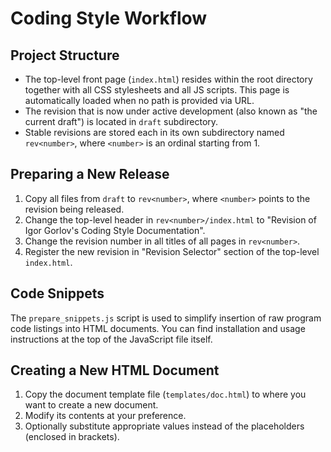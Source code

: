 # Coding Style Workflow

## Project Structure

-   The top-level front page (`index.html`) resides within the root directory together with all CSS stylesheets and all
    JS scripts. This page is automatically loaded when no path is provided via URL.
-   The revision that is now under active development (also known as "the current draft") is located in `draft`
    subdirectory.
-   Stable revisions are stored each in its own subdirectory named `rev<number>`, where `<number>` is an ordinal
    starting from 1.

## Preparing a New Release

1. Copy all files from `draft` to `rev<number>`, where `<number>` points to the revision being released.
2. Change the top-level header in `rev<number>/index.html` to "Revision <number> of Igor Gorlov's Coding Style
   Documentation".
3. Change the revision number in all titles of all pages in `rev<number>`.
4. Register the new revision in "Revision Selector" section of the top-level `index.html`.

## Code Snippets

The `prepare_snippets.js` script is used to simplify insertion of raw program code listings into HTML documents. You can
find installation and usage instructions at the top of the JavaScript file itself.

## Creating a New HTML Document

1. Copy the document template file (`templates/doc.html`) to where you want to create a new document.
2. Modify its contents at your preference.
3. Optionally substitute appropriate values instead of the placeholders (enclosed in brackets).
